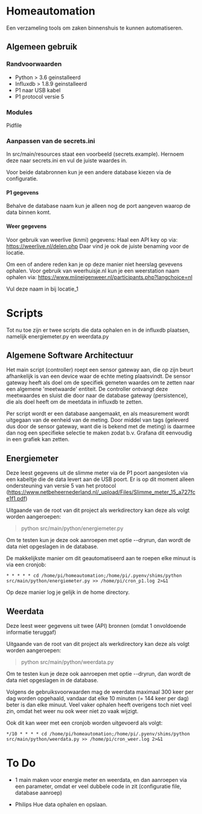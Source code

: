 # Homeautomation

Een verzameling tools om zaken binnenshuis te kunnen automatiseren.

## Algemeen gebruik

### Randvoorwaarden
* Python > 3.6 geinstalleerd
* Influxdb > 1.8.9 geinstalleerd
* P1 naar USB kabel
* P1 protocol versie 5

### Modules
Pidfile


### Aanpassen van de secrets.ini
In src/main/resources staat een voorbeeld (secrets.example). 
Hernoem deze naar secrets.ini en vul de juiste waardes in.

Voor beide databronnen kun je een andere database kiezen via de configuratie.

#### P1 gegevens
Behalve de database naam kun je alleen nog de port aangeven waarop de data binnen komt.

#### Weer gegevens
Voor gebruik van weerlive (knmi) gegevens:
Haal een API key op via: https://weerlive.nl/delen.php
Daar vind je ook de juiste benaming voor de locatie.

Om een of andere reden kan je op deze manier niet heerslag gevevens ophalen. 
Voor gebruik van weerhuisje.nl kun je een weerstation naam ophalen via:
https://www.mijneigenweer.nl/participants.php?langchoice=nl

Vul deze naam in bij locatie_1

# Scripts
Tot nu toe zijn er twee scripts die data ophalen en in de influxdb plaatsen, namelijk energiemeter.py en weerdata.py

## Algemene Software Architectuur
Het main script (controller) roept een sensor gateway aan, die op zijn beurt afhankelijk is van een device waar de echte meting plaatsvindt. 
De sensor gateway heeft als doel om de specifiek gemeten waardes om te zetten naar een algemene 'meetwaarde' entiteit.
De controller ontvangt deze meetwaardes en sluist die door naar de database gateway (persistence), 
die als doel heeft om de meetdata in influxdb te zetten.

Per script wordt er een database aangemaakt, en als measurement wordt uitgegaan van de eenheid van de meting.
Door middel van tags (geleverd dus door de sensor gateway, want die is bekend met de meting) 
is daarmee dan nog een specifieke selectie te maken zodat b.v. Grafana dit eenvoudig in een grafiek kan zetten.


## Energiemeter
Deze leest gegevens uit de slimme meter via de P1 poort aangesloten via een kabeltje die de data levert aan de USB poort.
Er is op dit moment alleen ondersteuning van versie 5 van het protocol 
(https://www.netbeheernederland.nl/_upload/Files/Slimme_meter_15_a727fce1f1.pdf)

Uitgaande van de root van dit project als werkdirectory kan deze als volgt worden aangeroepen:
> python src/main/python/energiemeter.py

Om te testen kun je deze ook aanroepen met optie --dryrun, dan wordt de data niet opgeslagen in de database.

De makkelijkste manier om dit geautomatiseerd aan te roepen elke minuut is via een cronjob:
``` 
* * * * * cd /home/pi/homeautomation;/home/pi/.pyenv/shims/python src/main/python/energiemeter.py >> /home/pi/cron_p1.log 2>&1
```


Op deze manier log je gelijk in de home directory.

## Weerdata
Deze leest weer gegevens uit twee (API) bronnen (omdat 1 onvoldoende informatie teruggaf) 

Uitgaande van de root van dit project als werkdirectory kan deze als volgt worden aangeroepen:
> python src/main/python/weerdata.py

Om te testen kun je deze ook aanroepen met optie --dryrun, dan wordt de data niet opgeslagen in de database.

Volgens de gebruiksvoorwaarden mag de weerdata maximaal 300 keer per dag worden opgehaald, 
vandaar dat elke 10 minuten (= 144 keer per dag) beter is dan elke minuut. 
Veel vaker ophalen heeft overigens toch niet veel zin, omdat het weer nu ook weer niet zo vaak wijzigt.

Ook dit kan weer met een cronjob worden uitgevoerd als volgt:

```
*/10 * * * * cd /home/pi/homeautomation;/home/pi/.pyenv/shims/python src/main/python/weerdata.py >> /home/pi/cron_weer.log 2>&1
```


# To Do
* 1 main maken voor energie meter en weerdata, en dan aanroepen via een parameter, omdat er veel dubbele code in zit (configuratie file, database aanroep)

* Philips Hue data ophalen en opslaan.